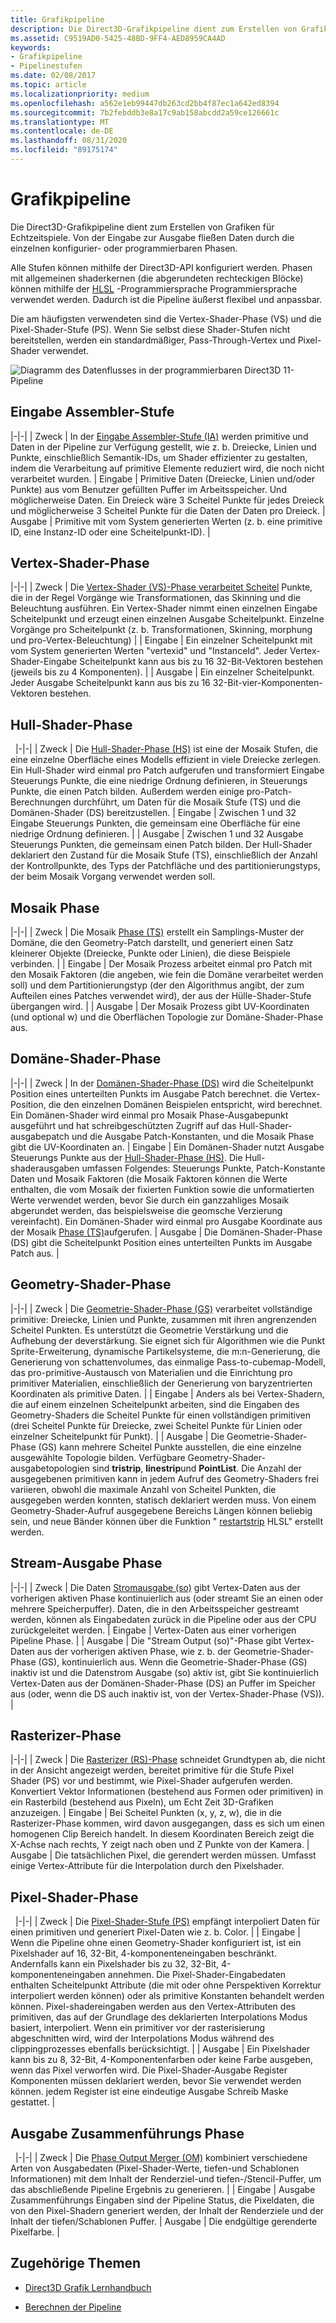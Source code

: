 ```yaml
---
title: Grafikpipeline
description: Die Direct3D-Grafikpipeline dient zum Erstellen von Grafiken für Echtzeitspiele. Von der Eingabe zur Ausgabe fließen Daten durch die einzelnen konfigurier- oder programmierbaren Phasen.
ms.assetid: C9519AD0-5425-48BD-9FF4-AED8959CA4AD
keywords:
- Grafikpipeline
- Pipelinestufen
ms.date: 02/08/2017
ms.topic: article
ms.localizationpriority: medium
ms.openlocfilehash: a562e1eb99447db263cd2bb4f87ec1a642ed8394
ms.sourcegitcommit: 7b2febddb3e8a17c9ab158abcdd2a59ce126661c
ms.translationtype: MT
ms.contentlocale: de-DE
ms.lasthandoff: 08/31/2020
ms.locfileid: "89175174"
---
```

# <a name="graphics-pipeline"></a>Grafikpipeline


Die Direct3D-Grafikpipeline dient zum Erstellen von Grafiken für Echtzeitspiele. Von der Eingabe zur Ausgabe fließen Daten durch die einzelnen konfigurier- oder programmierbaren Phasen.

Alle Stufen können mithilfe der Direct3D-API konfiguriert werden. Phasen mit allgemeinen shaderkernen (die abgerundeten rechteckigen Blöcke) können mithilfe der [HLSL](/windows/desktop/direct3dhlsl/dx-graphics-hlsl) -Programmiersprache Programmiersprache verwendet werden. Dadurch ist die Pipeline äußerst flexibel und anpassbar.

Die am häufigsten verwendeten sind die Vertex-Shader-Phase (VS) und die Pixel-Shader-Stufe (PS). Wenn Sie selbst diese Shader-Stufen nicht bereitstellen, werden ein standardmäßiger, Pass-Through-Vertex und Pixel-Shader verwendet.

![Diagramm des Datenflusses in der programmierbaren Direct3D 11-Pipeline](images/d3d11-pipeline-stages.jpg)

## <a name="input-assembler-stage"></a>Eingabe Assembler-Stufe

|-|-| | Zweck | In der [Eingabe Assembler-Stufe (IA)](input-assembler-stage--ia-.md) werden primitive und Daten in der Pipeline zur Verfügung gestellt, wie z. b. Dreiecke, Linien und Punkte, einschließlich Semantik-IDs, um Shader effizienter zu gestalten, indem die Verarbeitung auf primitive Elemente reduziert wird, die noch nicht verarbeitet wurden. | Eingabe | Primitive Daten (Dreiecke, Linien und/oder Punkte) aus vom Benutzer gefüllten Puffer im Arbeitsspeicher. Und möglicherweise Daten. Ein Dreieck wäre 3 Scheitel Punkte für jedes Dreieck und möglicherweise 3 Scheitel Punkte für die Daten der Daten pro Dreieck. | Ausgabe | Primitive mit vom System generierten Werten (z. b. eine primitive ID, eine Instanz-ID oder eine Scheitelpunkt-ID). |

## <a name="vertex-shader-stage"></a>Vertex-Shader-Phase

|-|-| | Zweck | Die [Vertex-Shader (VS)-Phase verarbeitet Scheitel](vertex-shader-stage--vs-.md) Punkte, die in der Regel Vorgänge wie Transformationen, das Skinning und die Beleuchtung ausführen. Ein Vertex-Shader nimmt einen einzelnen Eingabe Scheitelpunkt und erzeugt einen einzelnen Ausgabe Scheitelpunkt. Einzelne Vorgänge pro Scheitelpunkt (z. b. Transformationen, Skinning, morphung und pro-Vertex-Beleuchtung) | | Eingabe | Ein einzelner Scheitelpunkt mit vom System generierten Werten "vertexid" und "InstanceId". Jeder Vertex-Shader-Eingabe Scheitelpunkt kann aus bis zu 16 32-Bit-Vektoren bestehen (jeweils bis zu 4 Komponenten). | | Ausgabe | Ein einzelner Scheitelpunkt. Jeder Ausgabe Scheitelpunkt kann aus bis zu 16 32-Bit-vier-Komponenten-Vektoren bestehen.
 
## <a name="hull-shader-stage"></a>Hull-Shader-Phase
 
|-|-| | Zweck | Die [Hull-Shader-Phase (HS)](hull-shader-stage--hs-.md) ist eine der Mosaik Stufen, die eine einzelne Oberfläche eines Modells effizient in viele Dreiecke zerlegen. Ein Hull-Shader wird einmal pro Patch aufgerufen und transformiert Eingabe Steuerungs Punkte, die eine niedrige Ordnung definieren, in Steuerungs Punkte, die einen Patch bilden. Außerdem werden einige pro-Patch-Berechnungen durchführt, um Daten für die Mosaik Stufe (TS) und die Domänen-Shader (DS) bereitzustellen. | Eingabe | Zwischen 1 und 32 Eingabe Steuerungs Punkten, die gemeinsam eine Oberfläche für eine niedrige Ordnung definieren. | | Ausgabe | Zwischen 1 und 32 Ausgabe Steuerungs Punkten, die gemeinsam einen Patch bilden. Der Hull-Shader deklariert den Zustand für die Mosaik Stufe (TS), einschließlich der Anzahl der Kontrollpunkte, des Typs der Patchfläche und des partitionierungstyps, der beim Mosaik Vorgang verwendet werden soll.

## <a name="tessellator-stage"></a>Mosaik Phase

|-|-| | Zweck | Die Mosaik [Phase (TS)](tessellator-stage--ts-.md) erstellt ein Samplings-Muster der Domäne, die den Geometry-Patch darstellt, und generiert einen Satz kleinerer Objekte (Dreiecke, Punkte oder Linien), die diese Beispiele verbinden. | | Eingabe | Der Mosaik Prozess arbeitet einmal pro Patch mit den Mosaik Faktoren (die angeben, wie fein die Domäne verarbeitet werden soll) und dem Partitionierungstyp (der den Algorithmus angibt, der zum Aufteilen eines Patches verwendet wird), der aus der Hülle-Shader-Stufe übergangen wird. | | Ausgabe | Der Mosaik Prozess gibt UV-Koordinaten (und optional w) und die Oberflächen Topologie zur Domäne-Shader-Phase aus.

## <a name="domain-shader-stage"></a>Domäne-Shader-Phase

|-|-| | Zweck | In der [Domänen-Shader-Phase (DS)](domain-shader-stage--ds-.md) wird die Scheitelpunkt Position eines unterteilten Punkts im Ausgabe Patch berechnet. die Vertex-Position, die den einzelnen Domänen Beispielen entspricht, wird berechnet. Ein Domänen-Shader wird einmal pro Mosaik Phase-Ausgabepunkt ausgeführt und hat schreibgeschützten Zugriff auf das Hull-Shader-ausgabepatch und die Ausgabe Patch-Konstanten, und die Mosaik Phase gibt die UV-Koordinaten an. | Eingabe | Ein Domänen-Shader nutzt Ausgabe Steuerungs Punkte aus der [Hull-Shader-Phase (HS)](hull-shader-stage--hs-.md). Die Hull-shaderausgaben umfassen Folgendes: Steuerungs Punkte, Patch-Konstante Daten und Mosaik Faktoren (die Mosaik Faktoren können die Werte enthalten, die vom Mosaik der fixierten Funktion sowie die unformatierten Werte verwendet werden, bevor Sie durch ein ganzzahliges Mosaik abgerundet werden, das beispielsweise die geomsche Verzierung vereinfacht). Ein Domänen-Shader wird einmal pro Ausgabe Koordinate aus der Mosaik [Phase (TS)](tessellator-stage--ts-.md)aufgerufen. | Ausgabe | Die Domänen-Shader-Phase (DS) gibt die Scheitelpunkt Position eines unterteilten Punkts im Ausgabe Patch aus. |

## <a name="geometry-shader-stage"></a>Geometry-Shader-Phase

|-|-| | Zweck | Die [Geometrie-Shader-Phase (GS)](geometry-shader-stage--gs-.md) verarbeitet vollständige primitive: Dreiecke, Linien und Punkte, zusammen mit ihren angrenzenden Scheitel Punkten. Es unterstützt die Geometrie Verstärkung und die Aufhebung der deverstärkung. Sie eignet sich für Algorithmen wie die Punkt Sprite-Erweiterung, dynamische Partikelsysteme, die m:n-Generierung, die Generierung von schattenvolumes, das einmalige Pass-to-cubemap-Modell, das pro-primitive-Austausch von Materialien und die Einrichtung pro primitiver Materialien, einschließlich der Generierung von baryzentrierten Koordinaten als primitive Daten. | | Eingabe | Anders als bei Vertex-Shadern, die auf einem einzelnen Scheitelpunkt arbeiten, sind die Eingaben des Geometry-Shaders die Scheitel Punkte für einen vollständigen primitiven (drei Scheitel Punkte für Dreiecke, zwei Scheitel Punkte für Linien oder einzelner Scheitelpunkt für Punkt). | | Ausgabe | Die Geometrie-Shader-Phase (GS) kann mehrere Scheitel Punkte ausstellen, die eine einzelne ausgewählte Topologie bilden. Verfügbare Geometry-Shader-ausgabetopologien sind <strong>tristrip</strong>, <strong>linestrip</strong>und <strong>PointList</strong>. Die Anzahl der ausgegebenen primitiven kann in jedem Aufruf des Geometry-Shaders frei variieren, obwohl die maximale Anzahl von Scheitel Punkten, die ausgegeben werden konnten, statisch deklariert werden muss. Von einem Geometry-Shader-Aufruf ausgegebene Bereichs Längen können beliebig sein, und neue Bänder können über die Funktion " [restartstrip](/windows/desktop/direct3dhlsl/dx-graphics-hlsl-so-restartstrip) HLSL" erstellt werden.

## <a name="stream-output-stage"></a>Stream-Ausgabe Phase

|-|-| | Zweck | Die Daten [Stromausgabe (so)](stream-output-stage--so-.md) gibt Vertex-Daten aus der vorherigen aktiven Phase kontinuierlich aus (oder streamt Sie an einen oder mehrere Speicherpuffer). Daten, die in den Arbeitsspeicher gestreamt werden, können als Eingabedaten zurück in die Pipeline oder aus der CPU zurückgeleitet werden. | Eingabe | Vertex-Daten aus einer vorherigen Pipeline Phase. | | Ausgabe | Die "Stream Output (so)"-Phase gibt Vertex-Daten aus der vorherigen aktiven Phase, wie z. b. der Geometrie-Shader-Phase (GS), kontinuierlich aus. Wenn die Geometrie-Shader-Phase (GS) inaktiv ist und die Datenstrom Ausgabe (so) aktiv ist, gibt Sie kontinuierlich Vertex-Daten aus der Domänen-Shader-Phase (DS) an Puffer im Speicher aus (oder, wenn die DS auch inaktiv ist, von der Vertex-Shader-Phase (VS)). |

## <a name="rasterizer-stage"></a>Rasterizer-Phase

|-|-| | Zweck | Die [Rasterizer (RS)-Phase](rasterizer-stage--rs-.md) schneidet Grundtypen ab, die nicht in der Ansicht angezeigt werden, bereitet primitive für die Stufe Pixel Shader (PS) vor und bestimmt, wie Pixel-Shader aufgerufen werden. Konvertiert Vektor Informationen (bestehend aus Formen oder primitiven) in ein Rasterbild (bestehend aus Pixeln), um Echt Zeit 3D-Grafiken anzuzeigen. | Eingabe | Bei Scheitel Punkten (x, y, z, w), die in die Rasterizer-Phase kommen, wird davon ausgegangen, dass es sich um einen homogenen Clip Bereich handelt. In diesem Koordinaten Bereich zeigt die X-Achse nach rechts, Y zeigt nach oben und Z Punkte von der Kamera. | Ausgabe | Die tatsächlichen Pixel, die gerendert werden müssen. Umfasst einige Vertex-Attribute für die Interpolation durch den Pixelshader.

## <a name="pixel-shader-stage"></a>Pixel-Shader-Phase
 
|-|-| | Zweck | Die [Pixel-Shader-Stufe (PS)](pixel-shader-stage--ps-.md) empfängt interpoliert Daten für einen primitiven und generiert Pixel-Daten wie z. b. Color. | | Eingabe | Wenn die Pipeline ohne einen Geometry-Shader konfiguriert ist, ist ein Pixelshader auf 16, 32-Bit, 4-komponenteneingaben beschränkt. Andernfalls kann ein Pixelshader bis zu 32, 32-Bit, 4-komponenteneingaben annehmen. Die Pixel-Shader-Eingabedaten enthalten Scheitelpunkt Attribute (die mit oder ohne Perspektiven Korrektur interpoliert werden können) oder als primitive Konstanten behandelt werden können. Pixel-shadereingaben werden aus den Vertex-Attributen des primitiven, das auf der Grundlage des deklarierten Interpolations Modus basiert, interpoliert. Wenn ein primitiver vor der rasterisierung abgeschnitten wird, wird der Interpolations Modus während des clippingprozesses ebenfalls berücksichtigt. | | Ausgabe | Ein Pixelshader kann bis zu 8, 32-Bit, 4-Komponentenfarben oder keine Farbe ausgeben, wenn das Pixel verworfen wird. Die Pixel-Shader-Ausgabe Register Komponenten müssen deklariert werden, bevor Sie verwendet werden können. jedem Register ist eine eindeutige Ausgabe Schreib Maske gestattet. |

## <a name="output-merger-stage"></a>Ausgabe Zusammenführungs Phase
 
|-|-| | Zweck | Die [Phase Output Merger (OM)](output-merger-stage--om-.md) kombiniert verschiedene Arten von Ausgabedaten (Pixel-Shader-Werte, tiefen-und Schablonen Informationen) mit dem Inhalt der Renderziel-und tiefen-/Stencil-Puffer, um das abschließende Pipeline Ergebnis zu generieren. | | Eingabe | Ausgabe Zusammenführungs Eingaben sind der Pipeline Status, die Pixeldaten, die von den Pixel-Shadern generiert werden, der Inhalt der Renderziele und der Inhalt der tiefen/Schablonen Puffer. | Ausgabe | Die endgültige gerenderte Pixelfarbe. |

## <a name="related-topics"></a>Zugehörige Themen

- [Direct3D Grafik Lernhandbuch](index.md)

- [Berechnen der Pipeline](compute-pipeline.md)